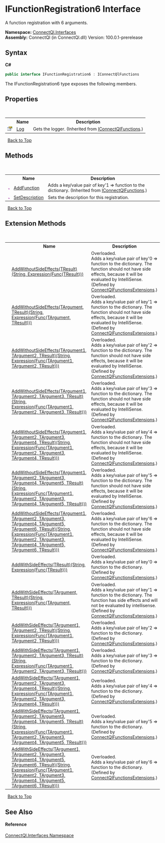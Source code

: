 # IFunctionRegistration6 Interface
 

A function registration with 6 arguments.

**Namespace:**&nbsp;<a href="N_ConnectQl_Interfaces">ConnectQl.Interfaces</a><br />**Assembly:**&nbsp;ConnectQl (in ConnectQl.dll) Version: 100.0.1-prerelease

## Syntax

**C#**<br />
``` C#
public interface IFunctionRegistration6 : IConnectQlFunctions
```

The IFunctionRegistration6 type exposes the following members.


## Properties
&nbsp;<table><tr><th></th><th>Name</th><th>Description</th></tr><tr><td>![Public property](media/pubproperty.gif "Public property")</td><td><a href="P_ConnectQl_Interfaces_IConnectQlFunctions_Log">Log</a></td><td>
Gets the logger.
 (Inherited from <a href="T_ConnectQl_Interfaces_IConnectQlFunctions">IConnectQlFunctions</a>.)</td></tr></table>&nbsp;
<a href="#ifunctionregistration6-interface">Back to Top</a>

## Methods
&nbsp;<table><tr><th></th><th>Name</th><th>Description</th></tr><tr><td>![Public method](media/pubmethod.gif "Public method")</td><td><a href="M_ConnectQl_Interfaces_IConnectQlFunctions_AddFunction">AddFunction</a></td><td>
Adds a key/value pair of key'1 => function to the dictionary.
 (Inherited from <a href="T_ConnectQl_Interfaces_IConnectQlFunctions">IConnectQlFunctions</a>.)</td></tr><tr><td>![Public method](media/pubmethod.gif "Public method")</td><td><a href="M_ConnectQl_Interfaces_IFunctionRegistration6_SetDescription">SetDescription</a></td><td>
Sets the description for this registration.</td></tr></table>&nbsp;
<a href="#ifunctionregistration6-interface">Back to Top</a>

## Extension Methods
&nbsp;<table><tr><th></th><th>Name</th><th>Description</th></tr><tr><td>![Public Extension Method](media/pubextension.gif "Public Extension Method")</td><td><a href="M_ConnectQl_Interfaces_ConnectQlFunctionsExtensions_AddWithoutSideEffects__1">AddWithoutSideEffects(TResult)(String, Expression(Func(TResult)))</a></td><td>Overloaded.  
Adds a key/value pair of key'0 => function to the dictionary. The function should not have side effects, because it will be evaluated by IntelliSense.
 (Defined by <a href="T_ConnectQl_Interfaces_ConnectQlFunctionsExtensions">ConnectQlFunctionsExtensions</a>.)</td></tr><tr><td>![Public Extension Method](media/pubextension.gif "Public Extension Method")</td><td><a href="M_ConnectQl_Interfaces_ConnectQlFunctionsExtensions_AddWithoutSideEffects__2">AddWithoutSideEffects(TArgument, TResult)(String, Expression(Func(TArgument, TResult)))</a></td><td>Overloaded.  
Adds a key/value pair of key'1 => function to the dictionary. The function should not have side effects, because it will be evaluated by IntelliSense.
 (Defined by <a href="T_ConnectQl_Interfaces_ConnectQlFunctionsExtensions">ConnectQlFunctionsExtensions</a>.)</td></tr><tr><td>![Public Extension Method](media/pubextension.gif "Public Extension Method")</td><td><a href="M_ConnectQl_Interfaces_ConnectQlFunctionsExtensions_AddWithoutSideEffects__3">AddWithoutSideEffects(TArgument1, TArgument2, TResult)(String, Expression(Func(TArgument1, TArgument2, TResult)))</a></td><td>Overloaded.  
Adds a key/value pair of key'2 => function to the dictionary. The function should not have side effects, because it will be evaluated by IntelliSense.
 (Defined by <a href="T_ConnectQl_Interfaces_ConnectQlFunctionsExtensions">ConnectQlFunctionsExtensions</a>.)</td></tr><tr><td>![Public Extension Method](media/pubextension.gif "Public Extension Method")</td><td><a href="M_ConnectQl_Interfaces_ConnectQlFunctionsExtensions_AddWithoutSideEffects__4">AddWithoutSideEffects(TArgument1, TArgument2, TArgument3, TResult)(String, Expression(Func(TArgument1, TArgument2, TArgument3, TResult)))</a></td><td>Overloaded.  
Adds a key/value pair of key'3 => function to the dictionary. The function should not have side effects, because it will be evaluated by IntelliSense.
 (Defined by <a href="T_ConnectQl_Interfaces_ConnectQlFunctionsExtensions">ConnectQlFunctionsExtensions</a>.)</td></tr><tr><td>![Public Extension Method](media/pubextension.gif "Public Extension Method")</td><td><a href="M_ConnectQl_Interfaces_ConnectQlFunctionsExtensions_AddWithoutSideEffects__5">AddWithoutSideEffects(TArgument1, TArgument2, TArgument3, TArgument4, TResult)(String, Expression(Func(TArgument1, TArgument2, TArgument3, TArgument4, TResult)))</a></td><td>Overloaded.  
Adds a key/value pair of key'4 => function to the dictionary. The function should not have side effects, because it will be evaluated by IntelliSense.
 (Defined by <a href="T_ConnectQl_Interfaces_ConnectQlFunctionsExtensions">ConnectQlFunctionsExtensions</a>.)</td></tr><tr><td>![Public Extension Method](media/pubextension.gif "Public Extension Method")</td><td><a href="M_ConnectQl_Interfaces_ConnectQlFunctionsExtensions_AddWithoutSideEffects__6">AddWithoutSideEffects(TArgument1, TArgument2, TArgument3, TArgument4, TArgument5, TResult)(String, Expression(Func(TArgument1, TArgument2, TArgument3, TArgument4, TArgument5, TResult)))</a></td><td>Overloaded.  
Adds a key/value pair of key'5 => function to the dictionary. The function should not have side effects, because it will be evaluated by IntelliSense.
 (Defined by <a href="T_ConnectQl_Interfaces_ConnectQlFunctionsExtensions">ConnectQlFunctionsExtensions</a>.)</td></tr><tr><td>![Public Extension Method](media/pubextension.gif "Public Extension Method")</td><td><a href="M_ConnectQl_Interfaces_ConnectQlFunctionsExtensions_AddWithoutSideEffects__7">AddWithoutSideEffects(TArgument1, TArgument2, TArgument3, TArgument4, TArgument5, TArgument6, TResult)(String, Expression(Func(TArgument1, TArgument2, TArgument3, TArgument4, TArgument5, TArgument6, TResult)))</a></td><td>Overloaded.  
Adds a key/value pair of key'6 => function to the dictionary. The function should not have side effects, because it will be evaluated by IntelliSense.
 (Defined by <a href="T_ConnectQl_Interfaces_ConnectQlFunctionsExtensions">ConnectQlFunctionsExtensions</a>.)</td></tr><tr><td>![Public Extension Method](media/pubextension.gif "Public Extension Method")</td><td><a href="M_ConnectQl_Interfaces_ConnectQlFunctionsExtensions_AddWithSideEffects__1">AddWithSideEffects(TResult)(String, Expression(Func(TResult)))</a></td><td>Overloaded.  
Adds a key/value pair of key'0 => function to the dictionary.
 (Defined by <a href="T_ConnectQl_Interfaces_ConnectQlFunctionsExtensions">ConnectQlFunctionsExtensions</a>.)</td></tr><tr><td>![Public Extension Method](media/pubextension.gif "Public Extension Method")</td><td><a href="M_ConnectQl_Interfaces_ConnectQlFunctionsExtensions_AddWithSideEffects__2">AddWithSideEffects(TArgument, TResult)(String, Expression(Func(TArgument, TResult)))</a></td><td>Overloaded.  
Adds a key/value pair of key'1 => function to the dictionary. The function has side effects and will not be evaluated by intellisense.
 (Defined by <a href="T_ConnectQl_Interfaces_ConnectQlFunctionsExtensions">ConnectQlFunctionsExtensions</a>.)</td></tr><tr><td>![Public Extension Method](media/pubextension.gif "Public Extension Method")</td><td><a href="M_ConnectQl_Interfaces_ConnectQlFunctionsExtensions_AddWithSideEffects__3">AddWithSideEffects(TArgument1, TArgument2, TResult)(String, Expression(Func(TArgument1, TArgument2, TResult)))</a></td><td>Overloaded.  
Adds a key/value pair of key'2 => function to the dictionary.
 (Defined by <a href="T_ConnectQl_Interfaces_ConnectQlFunctionsExtensions">ConnectQlFunctionsExtensions</a>.)</td></tr><tr><td>![Public Extension Method](media/pubextension.gif "Public Extension Method")</td><td><a href="M_ConnectQl_Interfaces_ConnectQlFunctionsExtensions_AddWithSideEffects__4">AddWithSideEffects(TArgument1, TArgument2, TArgument3, TResult)(String, Expression(Func(TArgument1, TArgument2, TArgument3, TResult)))</a></td><td>Overloaded.  
Adds a key/value pair of key'3 => function to the dictionary.
 (Defined by <a href="T_ConnectQl_Interfaces_ConnectQlFunctionsExtensions">ConnectQlFunctionsExtensions</a>.)</td></tr><tr><td>![Public Extension Method](media/pubextension.gif "Public Extension Method")</td><td><a href="M_ConnectQl_Interfaces_ConnectQlFunctionsExtensions_AddWithSideEffects__5">AddWithSideEffects(TArgument1, TArgument2, TArgument3, TArgument4, TResult)(String, Expression(Func(TArgument1, TArgument2, TArgument3, TArgument4, TResult)))</a></td><td>Overloaded.  
Adds a key/value pair of key'4 => function to the dictionary.
 (Defined by <a href="T_ConnectQl_Interfaces_ConnectQlFunctionsExtensions">ConnectQlFunctionsExtensions</a>.)</td></tr><tr><td>![Public Extension Method](media/pubextension.gif "Public Extension Method")</td><td><a href="M_ConnectQl_Interfaces_ConnectQlFunctionsExtensions_AddWithSideEffects__6">AddWithSideEffects(TArgument1, TArgument2, TArgument3, TArgument4, TArgument5, TResult)(String, Expression(Func(TArgument1, TArgument2, TArgument3, TArgument4, TArgument5, TResult)))</a></td><td>Overloaded.  
Adds a key/value pair of key'5 => function to the dictionary.
 (Defined by <a href="T_ConnectQl_Interfaces_ConnectQlFunctionsExtensions">ConnectQlFunctionsExtensions</a>.)</td></tr><tr><td>![Public Extension Method](media/pubextension.gif "Public Extension Method")</td><td><a href="M_ConnectQl_Interfaces_ConnectQlFunctionsExtensions_AddWithSideEffects__7">AddWithSideEffects(TArgument1, TArgument2, TArgument3, TArgument4, TArgument5, TArgument6, TResult)(String, Expression(Func(TArgument1, TArgument2, TArgument3, TArgument4, TArgument5, TArgument6, TResult)))</a></td><td>Overloaded.  
Adds a key/value pair of key'6 => function to the dictionary.
 (Defined by <a href="T_ConnectQl_Interfaces_ConnectQlFunctionsExtensions">ConnectQlFunctionsExtensions</a>.)</td></tr></table>&nbsp;
<a href="#ifunctionregistration6-interface">Back to Top</a>

## See Also


#### Reference
<a href="N_ConnectQl_Interfaces">ConnectQl.Interfaces Namespace</a><br />